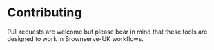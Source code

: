 # Contributing
Pull requests are welcome but please bear in mind that these tools are designed to work in Brownserve-UK workflows.
